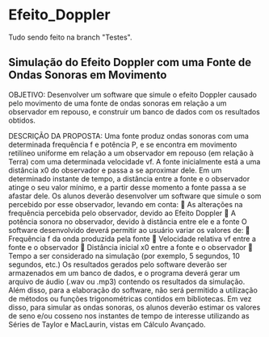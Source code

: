 # Efeito_Doppler

Tudo sendo feito na branch "Testes".

## Simulação do Efeito Doppler com uma Fonte de Ondas Sonoras em Movimento

OBJETIVO: Desenvolver um software que simule o efeito Doppler causado pelo movimento
de uma fonte de ondas sonoras em relação a um observador em repouso, e construir um
banco de dados com os resultados obtidos.

DESCRIÇÃO DA PROPOSTA: Uma fonte produz ondas sonoras com uma determinada
frequência f e potência P, e se encontra em movimento retilíneo uniforme em relação a um
observador em repouso (em relação à Terra) com uma determinada velocidade vf. A fonte
inicialmente está a uma distância x0 do observador e passa a se aproximar dele. Em um
determinado instante de tempo, a distância entre a fonte e o observador atinge o seu valor
mínimo, e a partir desse momento a fonte passa a se afastar dele. Os alunos deverão
desenvolver um software que simule o som percebido por esse observador, levando em
conta:
 As alterações na frequência percebida pelo observador, devido ao Efeito Doppler
 A potência sonora no observador, devido à distância entre ele e a fonte
O software desenvolvido deverá permitir ao usuário variar os valores de:
 Frequência f da onda produzida pela fonte
 Velocidade relativa vf entre a fonte e o observador
 Distância inicial x0 entre a fonte e o observador
 Tempo a ser considerado na simulação (por exemplo, 5 segundos, 10
segundos, etc.)
Os resultados gerados pelo software deverão ser armazenados em um banco de
dados, e o programa deverá gerar um arquivo de áudio (.wav ou .mp3) contendo
os resultados da simulação. Além disso, para a elaboração do software, não será
permitido a utilização de métodos ou funções trigonométricas contidos em
bibliotecas. Em vez disso, para simular as ondas sonoras, os alunos deverão estimar os
valores de seno e/ou cosseno nos instantes de tempo de interesse utilizando as Séries
de Taylor e MacLaurin, vistas em Cálculo Avançado.
